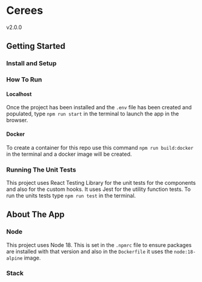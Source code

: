 # Cerees

v2.0.0

<!-- ![photos](https://gitlab.com/jobtarget/platform/platformorders/uploads/76ee3948aea5698fccad1a0328d92a85/Screen_Shot_2023-03-06_at_9.54.48_AM.png) -->

<!-- | Environment | URL                                                                                      |
| :---------- | :--------------------------------------------------------------------------------------- |
| QA          | [https://qa-platformsettings.jobtarget.com](https://qa-platformsettings.jobtarget.com)   |
| UAT         | [https://uat-platformsettings.jobtarget.com](https://uat-platformsettings.jobtarget.com) |
| Production  | [https://platformsettings.jobtarget.com](https://platformsettings.jobtarget.com)         |
| Logging     | [Datadog RUM](https://tinyurl.com/settings-dd-rum)                                       |
| Logging     | [Datadog Trace](https://tinyurl.com/settings-dd-trace)                                   | -->

## Getting Started

### Install and Setup

### How To Run

#### Localhost

Once the project has been installed and the `.env` file has been created and populated, type `npm run start` in the terminal to launch the app in the browser.

#### Docker

To create a container for this repo use this command `npm run build:docker` in the terminal and a docker image will be created.

### Running The Unit Tests

This project uses React Testing Library for the unit tests for the components and also for the custom hooks. It uses Jest for the utility function tests. To run the units tests type `npm run test` in the terminal.

## About The App

### Node

This project uses Node 18. This is set in the `.npmrc` file to ensure packages are installed with that version and also in the `Dockerfile` it uses the `node:18-alpine` image.

### Stack
